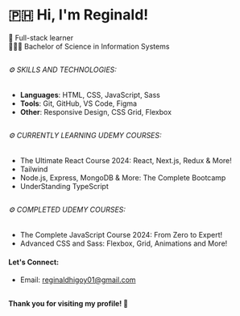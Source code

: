 <h1>🇵🇭 Hi, I'm Reginald!</h1>


📌 Full-stack learner</br>
👨🏼‍🎓 Bachelor of Science in Information Systems


## <h6>⚙️ SKILLS AND TECHNOLOGIES:</h6>
- **Languages**: HTML, CSS, JavaScript, Sass
- **Tools**: Git, GitHub, VS Code, Figma
- **Other**: Responsive Design, CSS Grid, Flexbox


## <h6>⚙️ CURRENTLY LEARNING UDEMY COURSES:</h6>
- The Ultimate React Course 2024: React, Next.js, Redux & More!
- Tailwind
- Node.js, Express, MongoDB & More: The Complete Bootcamp 
- UnderStanding TypeScript


## <h6>⚙️ COMPLETED UDEMY COURSES:</h6>
- The Complete JavaScript Course 2024: From Zero to Expert!<br>
- Advanced CSS and Sass: Flexbox, Grid, Animations and More!<br>

#### Let's Connect:
- Email: [reginaldhigoy01@gmail.com](mailto:reginaldhigoy01@gmail.com)

##
#### Thank you for visiting my profile! 🚀

